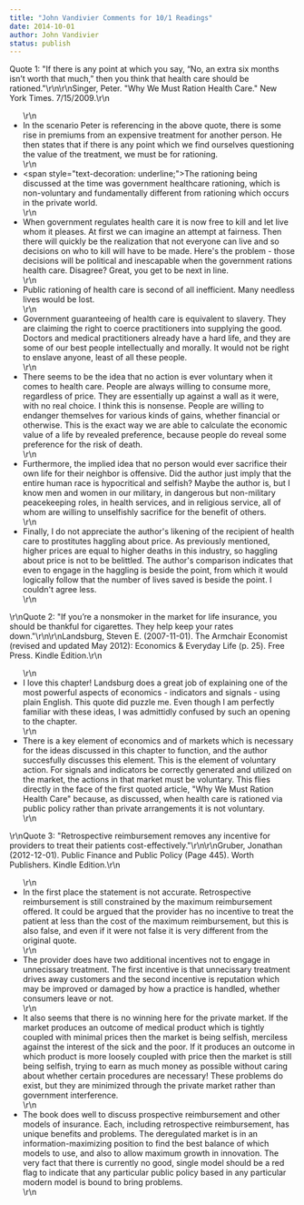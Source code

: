 ```yaml
---
title: "John Vandivier Comments for 10/1 Readings"
date: 2014-10-01
author: John Vandivier
status: publish
---
```


Quote 1: \"If there is any point at which you say, “No, an extra six months isn’t worth that much,” then you think that health care should be rationed.\"\r\n\r\nSinger, Peter. \"Why We Must Ration Health Care.\" New York Times. 7/15/2009.\r\n<ul>\r\n	<li>In the scenario Peter is referencing in the above quote, there is some rise in premiums from an expensive treatment for another person. He then states that if there is any point which we find ourselves questioning the value of the treatment, we must be for rationing.</li>\r\n	<li><span style=\"text-decoration: underline;\">The rationing being discussed at the time was government healthcare rationing, which is non-voluntary and fundamentally different from rationing which occurs in the private world.</span></li>\r\n	<li>When government regulates health care it is now free to kill and let live whom it pleases. At first we can imagine an attempt at fairness. Then there will quickly be the realization that not everyone can live and so decisions on who to kill will have to be made. Here's the problem - those decisions will be political and inescapable when the government rations health care. Disagree? Great, you get to be next in line.</li>\r\n	<li>Public rationing of health care is second of all inefficient. Many needless lives would be lost.</li>\r\n	<li>Government guaranteeing of health care is equivalent to slavery. They are claiming the right to coerce practitioners into supplying the good. Doctors and medical practitioners already have a hard life, and they are some of our best people intellectually and morally. It would not be right to enslave anyone, least of all these people.</li>\r\n	<li>There seems to be the idea that no action is ever voluntary when it comes to health care. People are always willing to consume more, regardless of price. They are essentially up against a wall as it were, with no real choice. I think this is nonsense. People are willing to endanger themselves for various kinds of gains, whether financial or otherwise. This is the exact way we are able to calculate the economic value of a life by revealed preference, because people do reveal some preference for the risk of death.</li>\r\n	<li>Furthermore, the implied idea that no person would ever sacrifice their own life for their neighbor is offensive. Did the author just imply that the entire human race is hypocritical and selfish? Maybe the author is, but I know men and women in our military, in dangerous but non-military peacekeeping roles, in health services, and in religious service, all of whom are willing to unselfishly sacrifice for the benefit of others.</li>\r\n	<li>Finally, I do not appreciate the author's likening of the recipient of health care to prostitutes haggling about price. As previously mentioned, higher prices are equal to higher deaths in this industry, so haggling about price is not to be belittled. The author's comparison indicates that even to engage in the haggling is beside the point, from which it would logically follow that the number of lives saved is beside the point. I couldn't agree less.</li>\r\n</ul>\r\nQuote 2: \"If you’re a nonsmoker in the market for life insurance, you should be thankful for cigarettes. They help keep your rates down.\"\r\n\r\nLandsburg, Steven E. (2007-11-01). The Armchair Economist (revised and updated May 2012): Economics &amp; Everyday Life (p. 25). Free Press. Kindle Edition.\r\n<ul>\r\n	<li>I love this chapter! Landsburg does a great job of explaining one of the most powerful aspects of economics - indicators and signals - using plain English. This quote did puzzle me. Even though I am perfectly familiar with these ideas, I was admittidly confused by such an opening to the chapter.</li>\r\n	<li>There is a key element of economics and of markets which is necessary for the ideas discussed in this chapter to function, and the author succesfully discusses this element. This is the element of voluntary action. For signals and indicators be correctly generated and utilized on the market, the actions in that market must be voluntary. This flies directly in the face of the first quoted article, \"Why We Must Ration Health Care\" because, as discussed, when health care is rationed via public policy rather than private arrangements it is not voluntary.</li>\r\n</ul>\r\nQuote 3: \"Retrospective reimbursement removes any incentive for providers to treat their patients cost-effectively.\"\r\n\r\nGruber, Jonathan (2012-12-01). Public Finance and Public Policy (Page 445). Worth Publishers. Kindle Edition.\r\n<ul>\r\n	<li>In the first place the statement is not accurate. Retrospective reimbursement is still constrained by the maximum reimbursement offered. It could be argued that the provider has no incentive to treat the patient at less than the cost of the maximum reimbursement, but this is also false, and even if it were not false it is very different from the original quote.</li>\r\n	<li>The provider does have two additional incentives not to engage in unnecissary treatment. The first incentive is that unnecissary treatment drives away customers and the second incentive is reputation which may be improved or damaged by how a practice is handled, whether consumers leave or not.</li>\r\n	<li>It also seems that there is no winning here for the private market. If the market produces an outcome of medical product which is tightly coupled with minimal prices then the market is being selfish, merciless against the interest of the sick and the poor. If it produces an outcome in which product is more loosely coupled with price then the market is still being selfish, trying to earn as much money as possible without caring about whether certain procedures are necessary! These problems do exist, but they are minimized through the private market rather than government interference.</li>\r\n	<li>The book does well to discuss prospective reimbursement and other models of insurance. Each, including retrospective reimbursement, has unique benefits and problems. The deregulated market is in an information-maximizing position to find the best balance of which models to use, and also to allow maximum growth in innovation. The very fact that there is currently no good, single model should be a red flag to indicate that any particular public policy based in any particular modern model is bound to bring problems.</li>\r\n</ul>